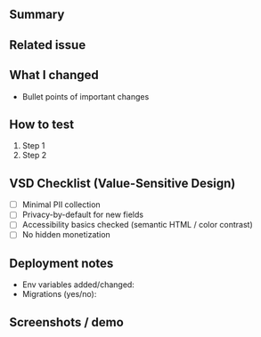 ## Summary

<!-- Short description of changes -->

## Related issue
<!-- Link the issue number -->

## What I changed
- Bullet points of important changes

## How to test
1. Step 1
2. Step 2

## VSD Checklist (Value-Sensitive Design)
- [ ] Minimal PII collection
- [ ] Privacy-by-default for new fields
- [ ] Accessibility basics checked (semantic HTML / color contrast)
- [ ] No hidden monetization

## Deployment notes
- Env variables added/changed:
- Migrations (yes/no):

## Screenshots / demo

